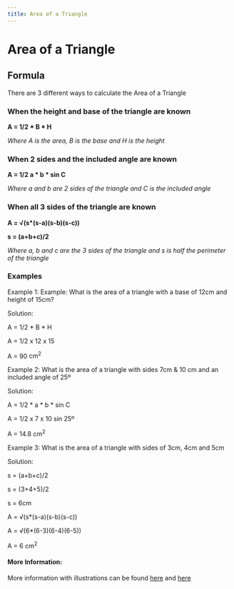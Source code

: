 ```yaml
---
title: Area of a Triangle
---
```

# Area of a Triangle

## Formula
There are 3 different ways to calculate the Area of a Triangle

### When the height and base of the triangle are known

__A = 1/2 * B * H__

*Where A is the area, B is the base and H is the height*

### When 2 sides and the included angle are known

__A = 1/2  a * b * sin C__

*Where a and b are 2 sides of the triangle and  C is the included angle*

### When all 3 sides of the triangle are known

__A = &radic;(s*(s-a)(s-b)(s-c))__

__s = (a+b+c)/2__

*Where a, b and c are the 3 sides of the triangle and s is half the perimeter of the triangle*

### Examples

Example 1: Example: What is the area of a triangle with a base of 12cm and height of 15cm?

Solution:

A = 1/2 * B * H

A = 1/2 x 12 x 15

A = 90 <span>cm<sup>2</sup></span>

Example 2: What is the area of a triangle with sides  7cm & 10 cm and an included angle of 25º

Solution:

A = 1/2 * a * b * sin C

A = 1/2 x 7 x 10 sin 25º

A = 14.8 <span>cm<sup>2</sup></span>

Example 3: What is the area of a triangle with sides of 3cm, 4cm and 5cm

Solution:

s = (a+b+c)/2

s = (3+4+5)/2

s = 6cm

A = &radic;(s*(s-a)(s-b)(s-c))

A = &radic;(6*(6-3)(6-4)(6-5))

A = 6 <span>cm<sup>2</sup></span>

#### More Information:
More information with illustrations can be found [here](https://www.mathsisfun.com/algebra/trig-area-triangle-without-right-angle.html) and [here](https://www.mathsisfun.com/geometry/herons-formula.html)


